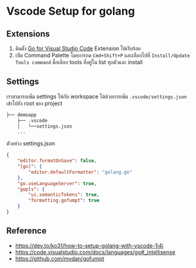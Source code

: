 # Vscode Setup for golang

## Extensions 

1. ติดตั้ง [Go for Visual Studio Code](https://marketplace.visualstudio.com/items?itemName=golang.go) Extension ให้เรีบร้อย  
2. เปิด Command Palette โดยการกด `Cmd+Shift+P` และเลือกไปที่ `Install/Update Tools command` ติ๊กเลือก tools ที่อยู่ใน list ทุกตัวและ install

## Settings

เราสามารถเพิ่ม settings ให้กับ workspace ได้ด้วยการเพิ่ม `.vscode/settings.json` เข้าไปยัง root ของ project

``` bash
├── demoapp
    ├── .vscode
    │   └──settings.json
    ...
```

ตัวอย่าง settings.json

``` json
{
    "editor.formatOnSave": false,
    "[go]": {
        "editor.defaultFormatter": "golang.go"
    },
    "go.useLanguageServer": true,
    "gopls": { 
        "ui.semanticTokens": true,
        "formatting.gofumpt": true
    }
}
```

## Reference

- https://dev.to/ko31/how-to-setup-golang-with-vscode-1i4i
- https://code.visualstudio.com/docs/languages/go#_intellisense
- https://github.com/mvdan/gofumpt

